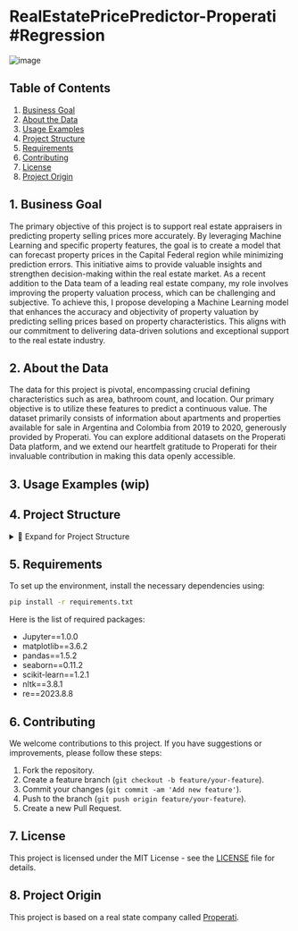 # RealEstatePricePredictor-Properati #Regression

![image](https://github.com/Dotto-Luis/Projects/assets/93018629/563736c7-5170-456f-9921-1d1f03671024)

## Table of Contents

1. [Business Goal](#business-goal)
2. [About the Data](#about-the-data)
3. [Usage Examples](#usage-examples)
4. [Project Structure](#project-structure)
5. [Requirements](#requirements)
6. [Contributing](#contributing)
7. [License](#license)
8. [Project Origin](#project-origin)



## 1. Business Goal

The primary objective of this project is to support real estate appraisers in predicting property selling prices more accurately. By leveraging Machine Learning and specific property features, the goal is to create a model that can forecast property prices in the Capital Federal region while minimizing prediction errors. This initiative aims to provide valuable insights and strengthen decision-making within the real estate market. As a recent addition to the Data team of a leading real estate company, my role involves improving the property valuation process, which can be challenging and subjective. To achieve this, I propose developing a Machine Learning model that enhances the accuracy and objectivity of property valuation by predicting selling prices based on property characteristics. This aligns with our commitment to delivering data-driven solutions and exceptional support to the real estate industry.

## 2. About the Data

The data for this project is pivotal, encompassing crucial defining characteristics such as area, bathroom count, and location. Our primary objective is to utilize these features to predict a continuous value. The dataset primarily consists of information about apartments and properties available for sale in Argentina and Colombia from 2019 to 2020, generously provided by Properati. You can explore additional datasets on the Properati Data platform, and we extend our heartfelt gratitude to Properati for their invaluable contribution in making this data openly accessible.


## 3. Usage Examples (wip)



## 4. Project Structure

<details>
  <summary>📂 Expand for Project Structure</summary>

  Here's a detailed overview of the project structure and each module inside:

  ```console
  ├── dataset
  │   ├── olist_customers_dataset.csv
  │   ├── olist_geolocation_dataset.csv
  │   ├── olist_order_items_dataset.csv
  ├── images
  │   ├── data_schema.png
  │   ├── freight_value_weight_relationship.png
  │   └── orders_per_day_and_holidays.png
  ├── queries
  │   ├── delivery_date_difference.sql
  │   ├── global_ammount_order_status.sql
  ├── src
  │   ├── __init__.py
  │   ├── config.py
  │   ├── extract.py
  │   ├── load.py
  │   ├── plots.py
  │   └── transform.py
  └── tests
      ├── __init__.py
      ├── query_results/
      ├── test_extract.py
      └── test_transform.py
  ├── ASSIGNMENT.md
  ├── Ecommerce-Latam.ipynb
  ├── README.md
  └── requirements.txt

```
</details>

## 5. Requirements
To set up the environment, install the necessary dependencies using:

``` bash
pip install -r requirements.txt
```

Here is the list of required packages:

- Jupyter==1.0.0
- matplotlib==3.6.2
- pandas==1.5.2
- seaborn==0.11.2
- scikit-learn==1.2.1
- nltk==3.8.1
- re==2023.8.8

## 6. Contributing

We welcome contributions to this project. If you have suggestions or improvements, please follow these steps:

1. Fork the repository.
2. Create a feature branch (`git checkout -b feature/your-feature`).
3. Commit your changes (`git commit -am 'Add new feature'`).
4. Push to the branch (`git push origin feature/your-feature`).
5. Create a new Pull Request.


## 7. License

This project is licensed under the MIT License - see the [LICENSE](LICENSE) file for details.


## 8. Project Origin

This project is based on a real state company called [Properati](https://www.properati.com/).